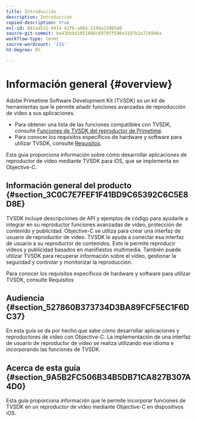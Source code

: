 ```yaml
---
title: Introducción
description: Introducción
copied-description: true
exl-id: 881ad531-b914-42f6-a06e-119da13965e0
source-git-commit: be43bbbd1051886c8979ff590a3197b2a7249b6a
workflow-type: tm+mt
source-wordcount: '215'
ht-degree: 0%

---
```


# Información general {#overview}

Adobe Primetime Software Development Kit (TVSDK) es un kit de herramientas que le permite añadir funciones avanzadas de reproducción de vídeo a sus aplicaciones.

* Para obtener una lista de las funciones compatibles con TVSDK, consulte [Funciones de TVSDK del reproductor de Primetime](../../ios-3x-introduction/ios-3x-overview/ios-3x-overview-of-the-player.md).
* Para conocer los requisitos específicos de hardware y software para utilizar TVSDK, consulte [Requisitos](../../ios-3x-introduction/ios-3x-requirements.md).

Esta guía proporciona información sobre cómo desarrollar aplicaciones de reproductor de vídeo mediante TVSDK para iOS, que se implementa en Objective-C.

## Información general del producto {#section_3C0C7E7FEF1F41BD9C65392C6C5E8D8E}

TVSDK incluye descripciones de API y ejemplos de código para ayudarle a integrar en su reproductor funciones avanzadas de vídeo, protección de contenido y publicidad. Objective-C se utiliza para crear una interfaz de usuario de reproductor de vídeo. TVSDK le ayuda a conectar esa interfaz de usuario a su reproductor de contenidos. Esto le permite reproducir vídeos y publicidad basados en manifiestos multimedia. También puede utilizar TVSDK para recuperar información sobre el vídeo, gestionar la seguridad y controlar y monitorizar la reproducción.

Para conocer los requisitos específicos de hardware y software para utilizar TVSDK, consulte Requisitos

## Audiencia {#section_527860B373734D3BA89FCF5EC1F6DC37}

En esta guía se da por hecho que sabe cómo desarrollar aplicaciones y reproductores de vídeo con Objective-C. La implementación de una interfaz de usuario de reproductor de vídeo se realiza utilizando ese idioma e incorporando las funciones de TVSDK.

## Acerca de esta guía {#section_9A5B2FC506B34B5DB71CA827B307A4D0}

Esta guía proporciona información que le permite incorporar funciones de TVSDK en un reproductor de vídeo mediante Objective-C en dispositivos iOS.
